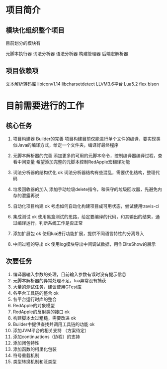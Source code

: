 
# 项目简介

## 模块化组织整个项目

目前划分的模块有

元脚本执行器
词法分析器
语法分析器
构建管理器
后端宏解析器


## 项目依赖项
文本解析转码库 libiconv1.14 libcharsetdetect
LLVM3.6平台
Lua5.2
flex bison

# 目前需要进行的工作

## 核心任务

1. 项目构建器 Builder的完善
	项目构建目前仅能进行单个文件的编译，要实现类似Java的编译方式，给定一个文件夹，编译好最终程序

2. 元脚本解析器的完善
	添加更多的可用的元脚本命令，控制编译器编译过程，查看中间变量
	希望添加完整的元脚本控制RedApple宏翻译功能

3. 词法分析器的结构优化 ok
	词法分析器结构有些混乱，需要优化结构，整理代码

4. 垃圾回收器的加入
	添加手动垃圾delete指令，和保守的垃圾回收器，先避免内存的泄露再说

5. 自动化项目构建 ok
	考虑如何自动化构建项目成可用状态，尝试使用travis-ci

6. 集成测试 ok
	使用黑盒测试的思路，给定要编译的代码，和其输出的结果，通过编译运行，判断系统工作是否正常

7. 添加扩展包 ok
	使用lua进行功能扩展，提供不同语言特性的分离导入

8. 中间过程的导出 ok
	使用log模块导出中间调试数据，用作EliteShow的展示

## 次要任务

1. 编译器输入参数的处理，目前输入参数有误时没有提示信息
2. 元脚本解析器的异常处理不足，lua异常没有捕获
3. 大量的测试任务，建议使用GTest库
4. 各平台工具链的整合 ok
5. 各平台运行时库的整合
6. RedApple的对象模型
7. RedApple的反射类的接口 ok
8. 构建脚本太过粗糙，需要改进 ok
9. Builder中提供查找并调用工具链的功能 ok
10. 添加JVM平台的相关支持 （方案待定）
11. 添加continuations（协程）的支持
12. 添加闭包特性
13. 添加函数的柯里化包装
14. 符号重载机制
15. 类型转换机制和泛类型
